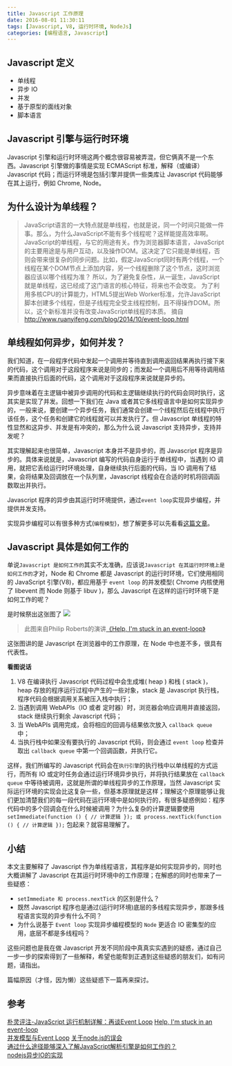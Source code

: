 ```yaml
---
title: Javascript 工作原理
date: 2016-08-01 11:30:11
tags: [Javascript, V8, 运行时环境, NodeJs]
categories: [编程语言, Javascript]
---
```




## Javascript 定义
+ 单线程
+ 异步 IO
+ 并发
+ 基于原型的面线对象
+ 脚本语言

## Javascript 引擎与运行时环境
Javascript 引擎和运行时环境这两个概念很容易被弄混，但它俩真不是一个东西。Javascript 引擎做的事情是实现 ECMAScript 标准，解释（或编译） Javascript 代码；而运行环境是包括引擎并提供一些类库让 Javascript 代码能够在其上运行，例如 Chrome, Node。

## 为什么设计为单线程？
> JavaScript语言的一大特点就是单线程，也就是说，同一个时间只能做一件事。那么，为什么JavaScript不能有多个线程呢？这样能提高效率啊。
JavaScript的单线程，与它的用途有关。作为浏览器脚本语言，JavaScript的主要用途是与用户互动，以及操作DOM。这决定了它只能是单线程，否则会带来很复杂的同步问题。比如，假定JavaScript同时有两个线程，一个线程在某个DOM节点上添加内容，另一个线程删除了这个节点，这时浏览器应该以哪个线程为准？
所以，为了避免复杂性，从一诞生，JavaScript就是单线程，这已经成了这门语言的核心特征，将来也不会改变。
为了利用多核CPU的计算能力，HTML5提出Web Worker标准，允许JavaScript脚本创建多个线程，但是子线程完全受主线程控制，且不得操作DOM。所以，这个新标准并没有改变JavaScript单线程的本质。
> 摘自 http://www.ruanyifeng.com/blog/2014/10/event-loop.html

## 单线程如何异步，如何并发？
我们知道，在一段程序代码中发起一个调用并等待直到调用返回结果再执行接下来的代码，这个调用对于这段程序来说是同步的；而发起一个调用后不用等待调用结果而直接执行后面的代码，这个调用对于这段程序来说就是异步的。

异步意味着在主逻辑中被异步调用的代码和主逻辑继续执行的代码会同时执行，这其实是实现了并发。回想一下我们在 Java 或者其它多线程语言中是如何实现异步的，一般来说，要创建一个异步任务，我们通常会创建一个线程然后在线程中执行该任务，这个任务和创建它的线程就可以并发执行了。但 Javascript 单线程的特性显然和这异步、并发是有冲突的，那么为什么说 Javascript 支持异步，支持并发呢？

其实理解起来也很简单，Javascript 本身并不是异步的，而 Javascript 程序是异步的。具体来说就是，Javascript 编写的代码自身运行于单线程中，当遇到 IO 调用，就把它丢给运行时环境处理，自身继续执行后面的代码，当 IO 调用有了结果，会将结果及回调放在一个队列里，Javascript 线程会在合适的时机将回调函数取出并执行。

Javascript 程序的异步由其运行时环境提供，通过`event loop`实现异步编程，并提供并发支持。

实现异步编程可以有很多种方式(`编程模型`)，想了解更多可以先看看[这篇文章](http://www.jianshu.com/p/c4dc7866eb81)。

## Javascript 具体是如何工作的
单说`Javascript 是如何工作的`其实不太准确，应该说`Javascript 在其运行时环境上是如何工作的`才对，Node 和 Chrome 都是 Javascript 的运行时环境，它们使用相同的  JavaScript 引擎(V8)，都应用基于 `event loop` 的并发模型( Chrome 内核使用了 libevent 而 Node 则基于 libuv )，那么 Javascript 在这样的运行时环境下是如何工作的呢？

是时候祭出这张图了
![](https://pub.int64ago.org/5couq20oh7kfu8ebqpvi.png)
> 此图来自Philip Roberts的演讲[《Help, I'm stuck in an event-loop》](http://vimeo.com/96425312)

这张图讲的是 Javascript 在浏览器中的工作原理，在 Node 中也差不多，很具有代表性。

**看图说话**
1. V8 在编译执行 Javascript 代码过程中会生成堆( heap ) 和栈 ( stack )，heap 存放的程序运行过程中产生的一些对象，stack 是 Javascript 执行栈，程序代码会根据调用关系被压入栈中执行；
2. 当遇到调用 WebAPIs（IO 或者 定时器）时，浏览器会响应调用并直接返回，stack 继续执行剩余 Javascript 代码；
3. 当 WebAPIs 调用完成，会将相应的回调与结果依次放入 `callback queue` 中；
4. 当执行栈中如果没有要执行的 Javascript 代码，则会通过 `event loop` 检查并取出 `callback queue` 中第一个回调函数，并执行它。

这样，我们所编写的 Javascript 代码会在`执行引擎`的执行栈中以单线程的方式运行，而所有 IO 或定时任务会通过运行环境异步执行，并将执行结果放在 `callback queue` 中等待被调用，这就是所谓的单线程异步的工作原理，当然  Javascript 实际运行环境的实现会比这复杂一些，但基本原理就是这样；理解这个原理能够让我们更加清楚我们的每一段代码在运行环境中是如何执行的，有很多疑惑例如：程序代码中的多个回调会在什么时候被调用？为什么复杂的计算逻辑要使用 `setImmediate(function () { // 计算逻辑 }); 或 process.nextTick(function () { // 计算逻辑 });` 包起来？就容易理解了。

## 小结
本文主要解释了 Javascript 作为单线程语言，其程序是如何实现异步的，同时也大概讲解了 Javascript 在其运行时环境中的工作原理；在解惑的同时也带来了一些疑惑：

+ `setImmediate 和 process.nextTick` 的区别是什么？
+ 既然 Javascript 程序也是通过(运行时环境)底层的多线程实现异步，那跟多线程语言实现的异步有什么不同？
+ 为什么说基于 `Event loop` 实现异步编程模型的 `Node` 更适合 IO 密集型的应用，底层不都是多线程吗？

这些问题也是我在做 Javascript 开发不同阶段中真真实实遇到的疑惑，通过自己一步一步的探索得到了一些解释，希望也能帮到正遇到这些疑惑的朋友们，如有问题，请指出。

篇幅原因（才怪，因为懒）这些疑惑下一篇再来探讨。

## 参考
[朴灵评注-JavaScript 运行机制详解：再谈Event Loop](http://blog.csdn.net/lin_credible/article/details/40143961)
[Help, I'm stuck in an event-loop](http://vimeo.com/96425312)  
[并发模型与Event Loop](https://developer.mozilla.org/zh-CN/docs/Web/JavaScript/EventLoop)
[关于node.js的误会](http://www.cnblogs.com/dolphinX/p/3475090.html)  
[通过什么途径能够深入了解JavaScript解析引擎是如何工作的？](https://github.com/goddyZhao/GPosts/blob/master/javascript/%E9%80%9A%E8%BF%87%E4%BB%80%E4%B9%88%E9%80%94%E5%BE%84%E8%83%BD%E5%A4%9F%E6%B7%B1%E5%85%A5%E4%BA%86%E8%A7%A3JavaScript%E8%A7%A3%E6%9E%90%E5%BC%95%E6%93%8E%E6%98%AF%E5%A6%82%E4%BD%95%E5%B7%A5%E4%BD%9C%E7%9A%84%EF%BC%9F.md)  
[nodejs异步IO的实现](https://cnodejs.org/topic/4f16442ccae1f4aa2700113b)


<!--有没有真正的异步编程模型-->
